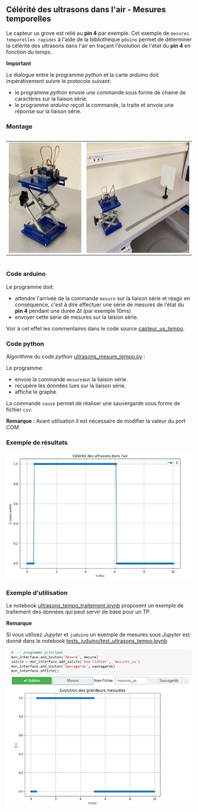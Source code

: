 ## Célérité des ultrasons dans l'air - Mesures temporelles

Le capteur us grove est relié au **pin 4** par exemple. 
Cet exemple de `mesures temporelles rapides` à l'aide de la bibliothèque `pduino` permet de déterminer la célérité des ultrasons dans l'air en traçant l'évolution de l'état du **pin 4** en fonction du temps.

**Important**

Le dialogue entre le programme _python_ et la carte _arduino_  doit impérativement suivre le protocole suivant:

- le programme _python_ envoie une commande sous forme de chaine de caractères sur la liaison série.
- le programme _arduino_ reçoit la commande, la traite et envoie une réponse sur la liaison série.

### Montage

<table style="display:inline-block">
<tr><td><img src='data/image_3.jpeg' style = "height: 300px;"></td><td><img src='data/image_5.jpeg' style = "height : 300px;"></td></tr>
</table>

### Code arduino

Le programme doit:
- attendre l'arrivée de la commande `mesure` sur la liaison série et réagir en conséquence, c'est à dire effectuer une série de mesures de l'état du **pin 4** 
pendant une durée $\Delta t$ (par exemple 10ms)
- envoyer cette série de mesures sur la laision série.

Voir à cet effet les commentaires dans le code source [capteur_us_tempo](../../arduino/capteur_us_tempo/capteur_us_tempo.ino).

### Code python

Algorithme du code _python_ [ultrasons_mesure_tempo.py](../../tests_pduino/ultrasons_mesure_tempo.py) :

Le programme:
- envoie la commande `mesure`sur la liaison série.
- recupère les données lues sur la liaison série.
- affiche le graphe.

La commande `sauve` permet de réaliser une sauvergarde sous forme de fichier `csv`.

**Remarque :** Avant utilisation il est nécessaire de modifier la valeur du port _COM_.

### Exemple de résultats

![](data/image_0c.png)

### Exemple d'utilisation

Le notebook [ultrasons_tempo_traitement.ipynb](ultrasons_tempo_traitement.ipynb) proposent un exemple de traitement des données qui peut servir de base pour un TP.

**Remarque**

Si vous utilisez _Jupyter_ et `juduino` un exemple de mesures sous _Jupyter_ est donné dans le notebook [tests_juduino/test_ultrasons_tempo.ipynb](../../tests_juduino/test_ultrasons_tempo.ipynb)

![](data/image_1.png)
